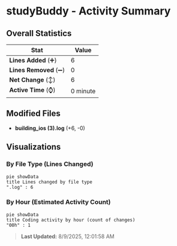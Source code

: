# studyBuddy - Activity Summary 

## Overall Statistics

| Stat                   | Value                                                             |
| ---------------------- | ----------------------------------------------------------------- |
| **Lines Added** (➕)   | 6                                          |
| **Lines Removed** (➖) | 0                                        |
| **Net Change** (↕)    | 6                |
| **Active Time** (⌚)   | 0 minute |


## Modified Files
- **building_ios (3).log** (+6, -0)

## Visualizations

### By File Type (Lines Changed)

```mermaid
pie showData
title Lines changed by file type
".log" : 6
```

### By Hour (Estimated Activity Count)

```mermaid
pie showData
title Coding activity by hour (count of changes)
"00h" : 1
```


> **Last Updated:** 8/9/2025, 12:01:58 AM